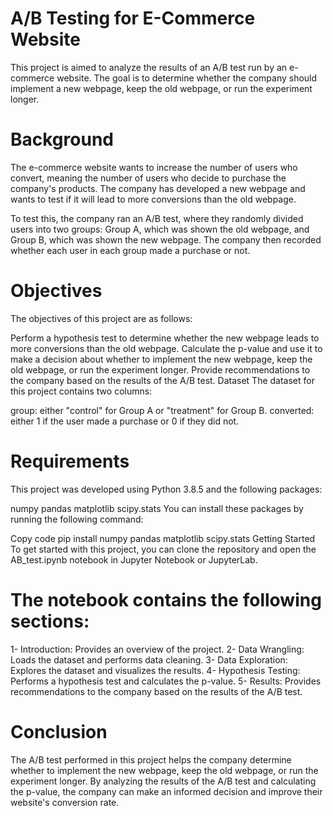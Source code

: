 # A/B Testing for E-Commerce Website
This project is aimed to analyze the results of an A/B test run by an e-commerce website. The goal is to determine whether the company should implement a new webpage, keep the old webpage, or run the experiment longer.

# Background
The e-commerce website wants to increase the number of users who convert, meaning the number of users who decide to purchase the company's products. The company has developed a new webpage and wants to test if it will lead to more conversions than the old webpage.

To test this, the company ran an A/B test, where they randomly divided users into two groups: Group A, which was shown the old webpage, and Group B, which was shown the new webpage. The company then recorded whether each user in each group made a purchase or not.

# Objectives
The objectives of this project are as follows:

Perform a hypothesis test to determine whether the new webpage leads to more conversions than the old webpage.
Calculate the p-value and use it to make a decision about whether to implement the new webpage, keep the old webpage, or run the experiment longer.
Provide recommendations to the company based on the results of the A/B test.
Dataset
The dataset for this project contains two columns:

group: either "control" for Group A or "treatment" for Group B.
converted: either 1 if the user made a purchase or 0 if they did not.
# Requirements
This project was developed using Python 3.8.5 and the following packages:

numpy
pandas
matplotlib
scipy.stats
You can install these packages by running the following command:

Copy code
pip install numpy pandas matplotlib scipy.stats
Getting Started
To get started with this project, you can clone the repository and open the AB_test.ipynb notebook in Jupyter Notebook or JupyterLab.

# The notebook contains the following sections:

1- Introduction: Provides an overview of the project.
2- Data Wrangling: Loads the dataset and performs data cleaning.
3- Data Exploration: Explores the dataset and visualizes the results.
4- Hypothesis Testing: Performs a hypothesis test and calculates the p-value.
5- Results: Provides recommendations to the company based on the results of the A/B test.
# Conclusion
The A/B test performed in this project helps the company determine whether to implement the new webpage, keep the old webpage, or run the experiment longer. By analyzing the results of the A/B test and calculating the p-value, the company can make an informed decision and improve their website's conversion rate.